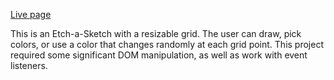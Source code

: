 <a href='https://pete-fowler.github.io/etch-a-sketch/'>Live page</a>

This is an Etch-a-Sketch with a resizable grid. The user can draw, pick colors, or use a color that changes randomly at each grid point. This project required some significant DOM manipulation, as well as work with event listeners.
